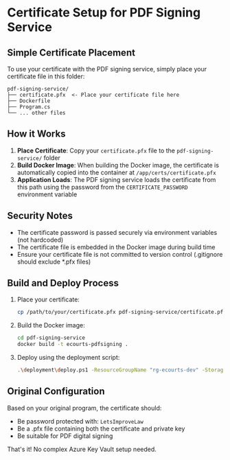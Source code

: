 # Certificate Setup for PDF Signing Service

## Simple Certificate Placement

To use your certificate with the PDF signing service, simply place your certificate file in this folder:

```
pdf-signing-service/
├── certificate.pfx  <- Place your certificate file here
├── Dockerfile
├── Program.cs
└── ... other files
```

## How it Works

1. **Place Certificate**: Copy your `certificate.pfx` file to the `pdf-signing-service/` folder
2. **Build Docker Image**: When building the Docker image, the certificate is automatically copied into the container at `/app/certs/certificate.pfx`
3. **Application Loads**: The PDF signing service loads the certificate from this path using the password from the `CERTIFICATE_PASSWORD` environment variable

## Security Notes

- The certificate password is passed securely via environment variables (not hardcoded)
- The certificate file is embedded in the Docker image during build time
- Ensure your certificate file is not committed to version control (.gitignore should exclude *.pfx files)

## Build and Deploy Process

1. Place your certificate:
   ```bash
   cp /path/to/your/certificate.pfx pdf-signing-service/certificate.pfx
   ```

2. Build the Docker image:
   ```bash
   cd pdf-signing-service
   docker build -t ecourts-pdfsigning .
   ```

3. Deploy using the deployment script:
   ```bash
   .\deployment\deploy.ps1 -ResourceGroupName "rg-ecourts-dev" -StorageConnectionString "..." -CertificatePassword "LetsImproveLaw"
   ```

## Original Configuration

Based on your original program, the certificate should:
- Be password protected with: `LetsImproveLaw`
- Be a .pfx file containing both the certificate and private key
- Be suitable for PDF digital signing

That's it! No complex Azure Key Vault setup needed. 